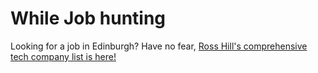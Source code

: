 # While Job hunting

Looking for a job in Edinburgh? Have no fear, [Ross Hill's comprehensive tech company list is here!](https://gist.github.com/rossghill/3aceb0b18c2efa097538594ef277df21)